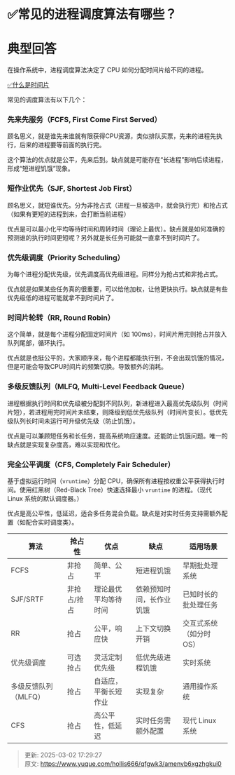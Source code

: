 # ✅常见的进程调度算法有哪些？

# 典型回答


 在操作系统中，进程调度算法决定了 CPU 如何分配时间片给不同的进程。  



[✅什么是时间片](https://www.yuque.com/hollis666/qfgwk3/vucgu8)



常见的调度算法有以下几个：



### 先来先服务（FCFS, First Come First Served）


顾名思义，就是谁先来谁就有限获得CPU资源，类似排队买票，先来的进程先执行，后来的进程要等前面的执行完。



这个算法的优点就是公平，先来后到。缺点就是可能存在“长进程”影响后续进程，形成“短进程饥饿”现象。  



### 短作业优先（SJF, Shortest Job First）


顾名思义，就短谁优先。分为非抢占式（进程一旦被选中，就会执行完）和抢占式（如果有更短的进程到来，会打断当前进程）



优点是可以最小化平均等待时间和周转时间（理论上最优）。缺点就是如何准确的预测谁的执行时间更短呢？另外就是长任务可能就一直拿不到时间片了。



### 优先级调度（Priority Scheduling）


为每个进程分配优先级，优先调度高优先级进程。同样分为抢占式和非抢占式。



优点就是如果某些任务真的很重要，可以给他加权，让他更快执行。缺点就是有些优先级低的进程可能就拿不到时间片了。



### 时间片轮转（RR, Round Robin）


这个简单，就是每个进程分配固定时间片（如 100ms），时间片用完则抢占并放入队列尾部，循环执行。



优点就是也挺公平的，大家顺序来，每个进程都能执行到，不会出现饥饿的情况，但是可能会导致CPU时间片的频繁切换。导致额外的消耗。



### 多级反馈队列（MLFQ, Multi-Level Feedback Queue）


进程根据执行时间和优先级被分配到不同队列，新进程进入最高优先级队列（时间片短），若进程用完时间片未结束，则降级到低优先级队列（时间片变长）。低优先级队列长时间未运行可升级优先级（防止饥饿）。



优点是可以兼顾短任务和长任务，提高系统响应速度。还能防止饥饿问题。唯一的缺点就是实现复杂度高，难以实现和优化。  



### 完全公平调度（CFS, Completely Fair Scheduler）


基于虚拟运行时间（`vruntime`）分配 CPU，确保所有进程按权重公平获得执行时间。使用红黑树（Red-Black Tree）快速选择最小 `vruntime` 的进程。（现代 Linux 系统的默认调度器。）



优点是高公平性，低延迟，适合多任务混合负载。缺点是对实时任务支持需额外配置（如配合实时调度类）。



| **算法** | **抢占性** | **优点** | **缺点** | **适用场景** |
| --- | --- | --- | --- | --- |
| <font style="color:rgb(64, 64, 64);">FCFS</font> | <font style="color:rgb(64, 64, 64);">非抢占</font> | <font style="color:rgb(64, 64, 64);">简单、公平</font> | <font style="color:rgb(64, 64, 64);">短进程饥饿</font> | <font style="color:rgb(64, 64, 64);">早期批处理系统</font> |
| <font style="color:rgb(64, 64, 64);">SJF/SRTF</font> | <font style="color:rgb(64, 64, 64);">非抢占/抢占</font> | <font style="color:rgb(64, 64, 64);">理论最优平均等待时间</font> | <font style="color:rgb(64, 64, 64);">依赖预知时间，长作业饥饿</font> | <font style="color:rgb(64, 64, 64);">已知时长的批处理任务</font> |
| <font style="color:rgb(64, 64, 64);">RR</font> | <font style="color:rgb(64, 64, 64);">抢占</font> | <font style="color:rgb(64, 64, 64);">公平，响应快</font> | <font style="color:rgb(64, 64, 64);">上下文切换开销</font> | <font style="color:rgb(64, 64, 64);">交互式系统（如分时 OS）</font> |
| <font style="color:rgb(64, 64, 64);">优先级调度</font> | <font style="color:rgb(64, 64, 64);">可选抢占</font> | <font style="color:rgb(64, 64, 64);">灵活定制优先级</font> | <font style="color:rgb(64, 64, 64);">低优先级进程饥饿</font> | <font style="color:rgb(64, 64, 64);">实时系统</font> |
| <font style="color:rgb(64, 64, 64);">多级反馈队列（MLFQ）</font> | <font style="color:rgb(64, 64, 64);">抢占</font> | <font style="color:rgb(64, 64, 64);">自适应，平衡长短作业</font> | <font style="color:rgb(64, 64, 64);">实现复杂</font> | <font style="color:rgb(64, 64, 64);">通用操作系统</font> |
| <font style="color:rgb(64, 64, 64);">CFS</font> | <font style="color:rgb(64, 64, 64);">抢占</font> | <font style="color:rgb(64, 64, 64);">高公平性，低延迟</font> | <font style="color:rgb(64, 64, 64);">实时任务需额外配置</font> | <font style="color:rgb(64, 64, 64);">现代 Linux 系统</font> |


  
 



> 更新: 2025-03-02 17:29:27  
> 原文: <https://www.yuque.com/hollis666/qfgwk3/amenvb6xgzhgkui0>